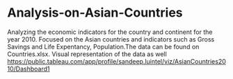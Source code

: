 # Analysis-on-Asian-Countries
Analyzing the economic indicators for the country and continent for the year 2010. Focused on the Asian countries and indicators such as Gross Savings and Life Expentancy, Population.The data can be found on Countries.xlsx.
Visual representation of the data as well
https://public.tableau.com/app/profile/sandeep.luintel/viz/AsianCountries2010/Dashboard1
